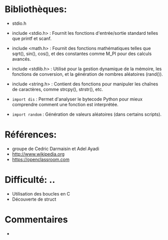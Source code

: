 # Bibliothèques:               
* stdio.h               
* include <stdio.h> : Fournit les fonctions d'entrée/sortie standard telles que printf et scanf.
* include <math.h> : Fournit des fonctions mathématiques telles que sqrt(), sin(), cos(), et des constantes comme M_PI pour des calculs avancés.
* include <stdlib.h> : Utilisé pour la gestion dynamique de la mémoire, les fonctions de conversion, et la génération de nombres aléatoires (rand()).
* include <string.h> : Contient des fonctions pour manipuler les chaînes de caractères, comme strcpy(), strstr(), etc.

* `import dis` : Permet d'analyser le bytecode Python pour mieux comprendre comment une fonction est interprétée.
* `import random` : Génération de valeurs aléatoires (dans certains scripts).          

# Références:               
* groupe de Cedric Darmaisin et Adel Ayadi               
* http://www.wikipedia.org          
* https://openclassroom.com           

# Difficulté: ..               
* Utilisation des boucles en C
* Découverte de struct

# Commentaires               
* 
